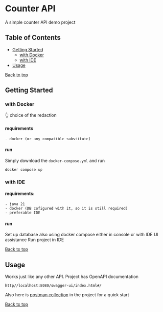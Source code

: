 # Counter API

A simple counter API demo project

## Table of Contents

- [Getting Started](#getting-started)
  - [with Docker](#with-docker)
  - [with IDE](#with-ide)
- [Usage](#usage)

[Back to top](#table-of-contents)

## Getting Started

### with Docker
👆 choice of the redaction
#### requirements
```text
- docker (or any compatible substitute)
```
#### run
Simply download the `docker-compose.yml` and run 
```
docker compose up
```

### with IDE

#### requirements:
```text
- java 21
- docker (DB cofigured with it, so it is still required)
- preferable IDE
```
#### run
Set up database also using docker compose either in console or with IDE UI assistance
Run project in IDE

[Back to top](#table-of-contents)

## Usage

Works just like any other API.
Project has OpenAPI documentation 
```
http//localhost:8080/swagger-ui/index.html#/
```
Also here is [postman collection](https://github.com/Ziryt/Counterapp/blob/main/counters.postman_collection.json) in the project for a quick start


[Back to top](#table-of-contents)
